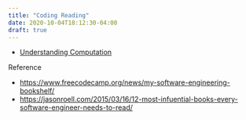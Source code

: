 ```yaml
---
title: "Coding Reading"
date: 2020-10-04T18:12:30-04:00
draft: true
---
```


* [Understanding Computation](https://computationbook.com/)


Reference
- https://www.freecodecamp.org/news/my-software-engineering-bookshelf/
- https://jasonroell.com/2015/03/16/12-most-infuential-books-every-software-engineer-needs-to-read/
